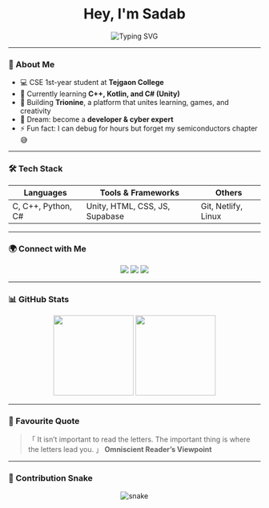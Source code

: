 <h1 align="center">Hey, I'm Sadab</h1>

<p align="center">
  <img src="https://readme-typing-svg.demolab.com?font=Fira+Code&pause=1000&color=36BCF7&center=true&vCenter=true&width=500&lines=Developer+in+Progress...;CSE+Student+%7C+Game+%26+App+Dev+Enthusiast;Building+Trionine+%F0%9F%92%BB" alt="Typing SVG" />
</p>

---

### 🧠 About Me
- 💻 CSE 1st-year student at **Tejgaon College**  
- 🌱 Currently learning **C++, Kotlin, and C# (Unity)**  
- 🧩 Building **Trionine**, a platform that unites learning, games, and creativity  
- 💭 Dream: become a **developer & cyber expert**  
- ⚡ Fun fact: I can debug for hours but forget my semiconductors chapter 😅  

---

### 🛠️ Tech Stack
| Languages | Tools & Frameworks | Others |
|------------|--------------------|---------|
| C, C++, Python, C# | Unity, HTML, CSS, JS, Supabase | Git, Netlify, Linux |

---

### 🌍 Connect with Me
<p align="center">
  <a href="https://github.com/sadabx" target="_blank"><img src="https://img.shields.io/badge/GitHub-181717?style=for-the-badge&logo=github&logoColor=white"></a>
  <a href="mailto:sadabsiperkhan@gmail.com"><img src="https://img.shields.io/badge/Email-D14836?style=for-the-badge&logo=gmail&logoColor=white"></a>
  <a href="https://linkedin.com/in/sadabsiperkhan"><img src="https://img.shields.io/badge/LinkedIn-0A66C2?style=for-the-badge&logo=linkedin&logoColor=white"></a>
</p>

---

### 📊 GitHub Stats
<p align="center">
  <img src="https://github-readme-stats.vercel.app/api?username=sadabx&show_icons=true&theme=tokyonight" height="160px"/>
  <img src="https://github-readme-streak-stats.herokuapp.com/?user=sadabx&theme=tokyonight" height="160px"/>
</p>

---

### 📖 Favourite Quote
> 「 It isn’t important to read the letters. The important thing is where the letters lead you. 」 
> **Omniscient Reader’s Viewpoint**

---

### 🐍 Contribution Snake
<p align="center">
  <img src="https://raw.githubusercontent.com/sadabx/sadabx/output/github-contribution-grid-snake.svg" alt="snake" />
</p>
